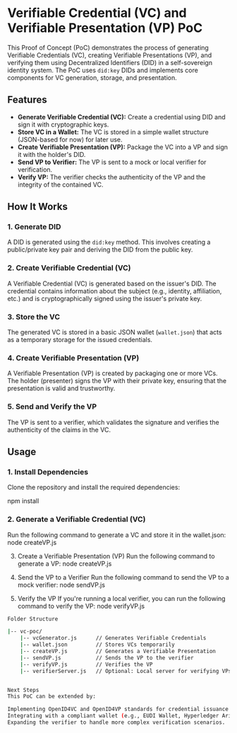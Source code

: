 # Verifiable Credential (VC) and Verifiable Presentation (VP) PoC

This Proof of Concept (PoC) demonstrates the process of generating Verifiable Credentials (VC), creating Verifiable Presentations (VP), and verifying them using Decentralized Identifiers (DID) in a self-sovereign identity system. The PoC uses `did:key` DIDs and implements core components for VC generation, storage, and presentation.

## Features

- **Generate Verifiable Credential (VC):** Create a credential using DID and sign it with cryptographic keys.
- **Store VC in a Wallet:** The VC is stored in a simple wallet structure (JSON-based for now) for later use.
- **Create Verifiable Presentation (VP):** Package the VC into a VP and sign it with the holder's DID.
- **Send VP to Verifier:** The VP is sent to a mock or local verifier for verification.
- **Verify VP:** The verifier checks the authenticity of the VP and the integrity of the contained VC.

## How It Works

### 1. Generate DID
A DID is generated using the `did:key` method. This involves creating a public/private key pair and deriving the DID from the public key.

### 2. Create Verifiable Credential (VC)
A Verifiable Credential (VC) is generated based on the issuer's DID. The credential contains information about the subject (e.g., identity, affiliation, etc.) and is cryptographically signed using the issuer's private key.

### 3. Store the VC
The generated VC is stored in a basic JSON wallet (`wallet.json`) that acts as a temporary storage for the issued credentials.

### 4. Create Verifiable Presentation (VP)
A Verifiable Presentation (VP) is created by packaging one or more VCs. The holder (presenter) signs the VP with their private key, ensuring that the presentation is valid and trustworthy.

### 5. Send and Verify the VP
The VP is sent to a verifier, which validates the signature and verifies the authenticity of the claims in the VC.

## Usage

### 1. Install Dependencies
Clone the repository and install the required dependencies:


npm install


### 2. Generate a Verifiable Credential (VC)
Run the following command to generate a VC and store it in the wallet.json:
node createVP.js

3. Create a Verifiable Presentation (VP)
Run the following command to generate a VP:
node createVP.js

4. Send the VP to a Verifier
Run the following command to send the VP to a mock verifier:
node sendVP.js

5. Verify the VP
If you're running a local verifier, you can run the following command to verify the VP:
node verifyVP.js
```bash
Folder Structure

|-- vc-poc/
    |-- vcGenerator.js      // Generates Verifiable Credentials
    |-- wallet.json         // Stores VCs temporarily
    |-- createVP.js         // Generates a Verifiable Presentation
    |-- sendVP.js           // Sends the VP to the verifier
    |-- verifyVP.js         // Verifies the VP
    |-- verifierServer.js   // Optional: Local server for verifying VPs


Next Steps
This PoC can be extended by:

Implementing OpenID4VC and OpenID4VP standards for credential issuance and presentation requests.
Integrating with a compliant wallet (e.g., EUDI Wallet, Hyperledger Aries) for credential storage.
Expanding the verifier to handle more complex verification scenarios.
